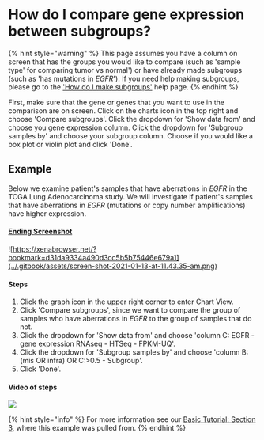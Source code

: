# How do I compare gene expression between subgroups?

{% hint style="warning" %}
This page assumes you have a column on screen that has the groups you would like to compare \(such as 'sample type' for comparing tumor vs normal'\) or have already made subgroups \(such as 'has mutations in _EGFR_'\). If you need help making subgroups, please go to the ['How do I make subgroups'](how-do-i-make-subgroups.md) help page.
{% endhint %}

First, make sure that the gene or genes that you want to use in the comparison are on screen. Click on the charts icon in the top right  and choose 'Compare subgroups'. Click the dropdown for 'Show data from' and choose you gene expression column. Click the dropdown for 'Subgroup samples by' and choose your subgroup column. Choose if you would like a box plot or violin plot and click 'Done'. 

## Example

Below we examine patient's samples that have aberrations in _EGFR_  in the TCGA Lung Adenocarcinoma study. We will investigate if patient's samples that have aberrations in _EGFR_ \(mutations or copy number amplifications\) have higher expression.

#### [Ending Screenshot](https://xenabrowser.net/?bookmark=dc05bbdcf590f7df4506fbcd721f60b5)

![https://xenabrowser.net/?bookmark=d31da9334a490d3cc5b5b75446e679a1](../.gitbook/assets/screen-shot-2021-01-13-at-11.43.35-am.png)

#### Steps

1. Click the graph icon in the upper right corner to enter Chart View.
2. Click 'Compare subgroups', since we want to compare the group of samples who have aberrations in _EGFR_ to the group of samples that do not.
3. Click the dropdown for 'Show data from' and choose 'column C: EGFR - gene expression RNAseq - HTSeq - FPKM-UQ'.
4. Click the dropdown for 'Subgroup samples by' and choose 'column B: \(mis OR infra\) OR C:&gt;0.5 - Subgroup'.
5. Click 'Done'. 

#### Video of steps

![](../.gitbook/assets/makeboxplot.gif)

{% hint style="info" %}
For more information see our [Basic Tutorial: Section 3](../tutorials/basic-tutorial-section-3.md), where this example was pulled from.
{% endhint %}


